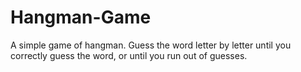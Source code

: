 # Hangman-Game

A simple game of hangman. Guess the word letter by letter until you correctly guess the word, or until you run out of guesses.

